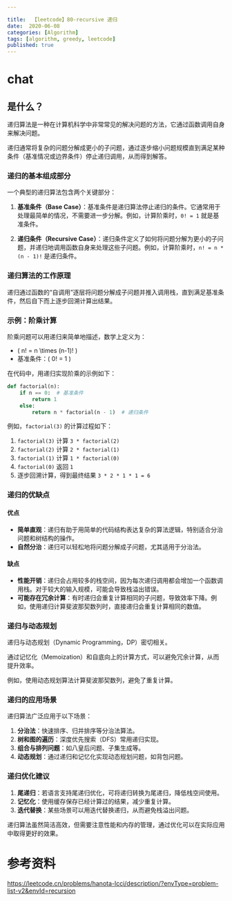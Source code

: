 ```yaml
---

title:  【leetcode】80-recursive 递归
date:  2020-06-08
categories: [Algorithm]
tags: [algorithm, greedy, leetcode]
published: true
---
```


# chat

## 是什么？

递归算法是一种在计算机科学中非常常见的解决问题的方法，它通过函数调用自身来解决问题。

递归通常将复杂的问题分解成更小的子问题，通过逐步缩小问题规模直到满足某种条件（基准情况或边界条件）停止递归调用，从而得到解答。

### 递归的基本组成部分
一个典型的递归算法包含两个关键部分：

1. **基准条件（Base Case）**：基准条件是递归算法停止递归的条件。它通常用于处理最简单的情况，不需要进一步分解。例如，计算阶乘时，`0! = 1` 就是基准条件。
  
2. **递归条件（Recursive Case）**：递归条件定义了如何将问题分解为更小的子问题，并递归地调用函数自身来处理这些子问题。例如，计算阶乘时，`n! = n * (n - 1)!` 是递归条件。

### 递归算法的工作原理
递归通过函数的“自调用”逐层将问题分解成子问题并推入调用栈，直到满足基准条件，然后自下而上逐步回溯计算出结果。

### 示例：阶乘计算
阶乘问题可以用递归来简单地描述，数学上定义为：
- \( n! = n \times (n-1)! \)
- 基准条件：\( 0! = 1 \)

在代码中，用递归实现阶乘的示例如下：

```python
def factorial(n):
    if n == 0:  # 基准条件
        return 1
    else:
        return n * factorial(n - 1)  # 递归条件
```

例如，`factorial(3)` 的计算过程如下：
1. `factorial(3)` 计算 `3 * factorial(2)`
2. `factorial(2)` 计算 `2 * factorial(1)`
3. `factorial(1)` 计算 `1 * factorial(0)`
4. `factorial(0)` 返回 `1`
5. 逐步回溯计算，得到最终结果 `3 * 2 * 1 * 1 = 6`

### 递归的优缺点
#### 优点
- **简单直观**：递归有助于用简单的代码结构表达复杂的算法逻辑，特别适合分治问题和树结构的操作。
- **自然分治**：递归可以轻松地将问题分解成子问题，尤其适用于分治法。

#### 缺点
- **性能开销**：递归会占用较多的栈空间，因为每次递归调用都会增加一个函数调用栈。对于较大的输入规模，可能会导致栈溢出错误。
- **可能存在冗余计算**：有时递归会重复计算相同的子问题，导致效率下降。例如，使用递归计算斐波那契数列时，直接递归会重复计算相同的数值。

### 递归与动态规划

递归与动态规划（Dynamic Programming，DP）密切相关。

通过记忆化（Memoization）和自底向上的计算方式，可以避免冗余计算，从而提升效率。

例如，使用动态规划算法计算斐波那契数列，避免了重复计算。

### 递归的应用场景
递归算法广泛应用于以下场景：

1. **分治法**：快速排序、归并排序等分治法算法。
2. **树和图的遍历**：深度优先搜索（DFS）常用递归实现。
3. **组合与排列问题**：如八皇后问题、子集生成等。
4. **动态规划**：通过递归和记忆化实现动态规划问题，如背包问题。

### 递归优化建议
1. **尾递归**：若语言支持尾递归优化，可将递归转换为尾递归，降低栈空间使用。
2. **记忆化**：使用缓存保存已经计算过的结果，减少重复计算。
3. **迭代替换**：某些场景可以用迭代替换递归，从而避免栈溢出问题。

递归算法虽然简洁高效，但需要注意性能和内存的管理，通过优化可以在实际应用中取得更好的效果。

# 参考资料

https://leetcode.cn/problems/hanota-lcci/description/?envType=problem-list-v2&envId=recursion

